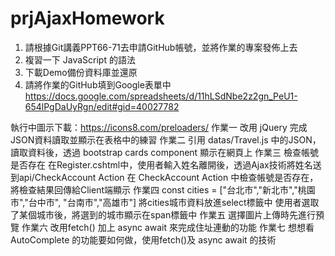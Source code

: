 # prjAjaxHomework
1. 請根據Git講義PPT66-71去申請GitHub帳號，並將作業的專案發佈上去
2. 複習一下 JavaScript 的語法
3. 下載Demo備份資料庫並還原
4. 請將作業的GitHub填到Google表單中 https://docs.google.com/spreadsheets/d/11hLSdNbe2z2gn_PeU1-654lPgDaUyRgn/edit#gid=40027782

執行中圖示下載：https://icons8.com/preloaders/
作業一 改用 jQuery 完成JSON資料讀取並顯示在表格中的練習
作業二 引用 datas/Travel.js 中的JSON，讀取資料後，透過 bootstrap cards component 顯示在網頁上
作業三 檢查帳號是否存在
在Register.cshtml中，使用者輸入姓名離開後，透過Ajax技術將姓名送到api/CheckAccount Action
在 CheckAccount Action 中檢查帳號是否存在，將檢查結果回傳給Client端顯示
作業四 const cities = ["台北市","新北市","桃園市","台中市", "台南市","高雄市"]
將cities城市資料放進select標籤中
使用者選取了某個城市後，將選到的城市顯示在span標籤中
作業五 選擇圖片上傳時先進行預覽
作業六 改用fetch() 加上 async await 來完成住址連動的功能
作業七 想想看 AutoComplete 的功能要如何做，使用fetch()及 async await 的技術
